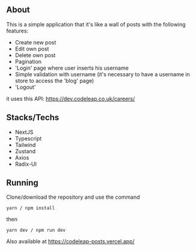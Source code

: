 ## About
This is a simple application that it's like a wall of posts with the following features:
- Create new post
- Edit own post
- Delete own post
- Pagination
- 'Login' page where user inserts his username
- Simple validation with username (it's necessary to have a username in store to access the 'blog' page)
- 'Logout'

it uses this API:
https://dev.codeleap.co.uk/careers/

## Stacks/Techs
- NextJS
- Typescript
- Tailwind
- Zustand
- Axios
- Radix-UI

## Running
Clone/download the repository and use the command
```
yarn / npm install
```
then
```
yarn dev / npm run dev
```

Also available at https://codeleap-posts.vercel.app/

